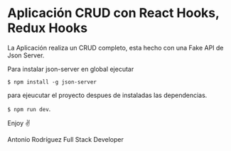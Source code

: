 # Aplicación CRUD con React Hooks, Redux Hooks

La Aplicación realiza un CRUD completo, esta hecho con una Fake API de Json Server.

Para instalar json-server en global ejecutar

`$ npm install -g json-server`

para ejeucutar el proyecto despues de instaladas las dependencias.

`$ npm run dev`.

Enjoy ✌

Antonio Rodríguez
Full Stack Developer
